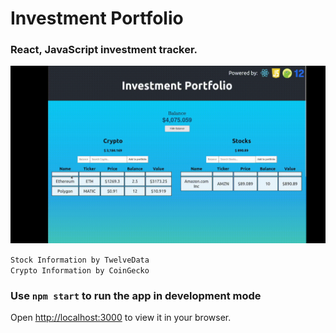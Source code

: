 # **Investment Portfolio**

### **React, JavaScript investment tracker.**

<img alt="Investment Portfolio Demo" width="1100px" src="./demo.gif" >


`Stock Information by TwelveData` \
`Crypto Information by CoinGecko` 


### Use `npm start` to run the app in development mode
Open [http://localhost:3000](http://localhost:3000) to view it in your browser.
